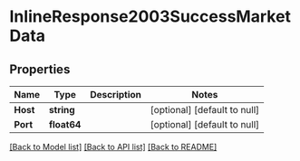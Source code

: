 # InlineResponse2003SuccessMarketData

## Properties
Name | Type | Description | Notes
------------ | ------------- | ------------- | -------------
**Host** | **string** |  | [optional] [default to null]
**Port** | **float64** |  | [optional] [default to null]

[[Back to Model list]](../README.md#documentation-for-models) [[Back to API list]](../README.md#documentation-for-api-endpoints) [[Back to README]](../README.md)

